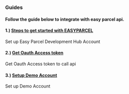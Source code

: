 ### Guides
#### Follow the guide below to integrate with easy parcel api.

#### 1.) [Steps to get started with EASYPARCEL](Get%20started%20with%20EASY%20PARCEL%20OPEN%20API.md)
  Set up Easy Parcel Development Hub Account
#### 2.) [Get Oauth Access token](Get%20Oauth%20Access%20token%.md)
  Get Oauth Access token to call api
#### 3.) [Setup Demo Account](Setup%20demo%20account.md)
  Set up Demo Account
